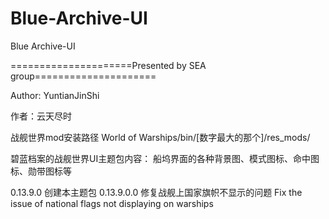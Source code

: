 # Blue-Archive-UI
Blue Archive-UI

=====================Presented by SEA group=====================

Author: YuntianJinShi


作者：云天尽时

战舰世界mod安装路径
World of Warships/bin/[数字最大的那个]/res_mods/

碧蓝档案的战舰世界UI主题包内容： 船坞界面的各种背景图、模式图标、命中图标、勋带图标等


0.13.9.0    创建本主题包
0.13.9.0.0 修复战舰上国家旗帜不显示的问题
Fix the issue of national flags not displaying on warships